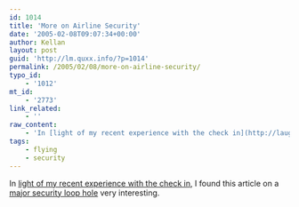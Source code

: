 ```yaml
---
id: 1014
title: 'More on Airline Security'
date: '2005-02-08T09:07:34+00:00'
author: Kellan
layout: post
guid: 'http://lm.quxx.info/?p=1014'
permalink: /2005/02/08/more-on-airline-security/
typo_id:
    - '1012'
mt_id:
    - '2773'
link_related:
    - ''
raw_content:
    - 'In [light of my recent experience with the check in](http://laughingmeme.org/archives/002765.html#002765), I found this article on a [major security loop hole](http://slate.msn.com/id/2113157/fr/rss/) very interesting.'
tags:
    - flying
    - security
---
```


In [light of my recent experience with the check in](http://laughingmeme.org/archives/002765.html#002765), I found this article on a [major security loop hole](http://slate.msn.com/id/2113157/fr/rss/) very interesting.